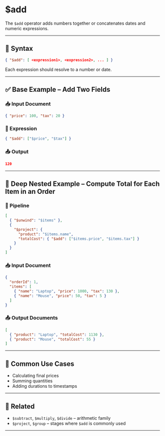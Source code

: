 # $add

The `$add` operator adds numbers together or concatenates dates and numeric expressions.

---

## 📌 Syntax

```json
{ "$add": [ <expression1>, <expression2>, ... ] }
```

Each expression should resolve to a number or date.

---

## ✅ Base Example – Add Two Fields

### 📥 Input Document

```json
{ "price": 100, "tax": 20 }
```

### 📌 Expression

```json
{ "$add": ["$price", "$tax"] }
```

### 📤 Output

```json
120
```

---

## 🧱 Deep Nested Example – Compute Total for Each Item in an Order

### 📌 Pipeline

```json
[
  { "$unwind": "$items" },
  {
    "$project": {
      "product": "$items.name",
      "totalCost": { "$add": ["$items.price", "$items.tax"] }
    }
  }
]
```

### 📥 Input Document

```json
{
  "orderId": 1,
  "items": [
    { "name": "Laptop", "price": 1000, "tax": 130 },
    { "name": "Mouse", "price": 50, "tax": 5 }
  ]
}
```

### 📤 Output Documents

```json
[
  { "product": "Laptop", "totalCost": 1130 },
  { "product": "Mouse", "totalCost": 55 }
]
```

---

## 🔧 Common Use Cases

- Calculating final prices
- Summing quantities
- Adding durations to timestamps

---

## 🔗 Related

- `$subtract`, `$multiply`, `$divide` – arithmetic family
- `$project`, `$group` – stages where `$add` is commonly used

---
